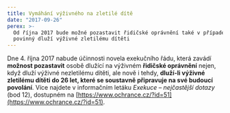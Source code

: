 ```yaml
---
title: Vymáhání výživného na zletilé dítě
date: "2017-09-26"
perex: >-
  Od října 2017 bude možné pozastavit řidičské oprávnění také v případech, kdy
  povinný dluží výživné zletilému dítěti
---
```




Dne 4. října 2017 nabude účinnosti novela exekučního řádu, která zavádí **možnost pozastavit** osobě dlužící na výživném **řidičské oprávnění** nejen, když dluží výživné nezletilému dítěti, ale nově i tehdy, **dluží-li výživné zletilému dítěti do 26 let, které se soustavně připravuje na své budoucí povolání**. Více najdete v informačním letáku *Exekuce – nejčastější dotazy* (bod 12), dostupném na  [https://www.ochrance.cz/?id=51](https://www.ochrance.cz/?id=51). 











